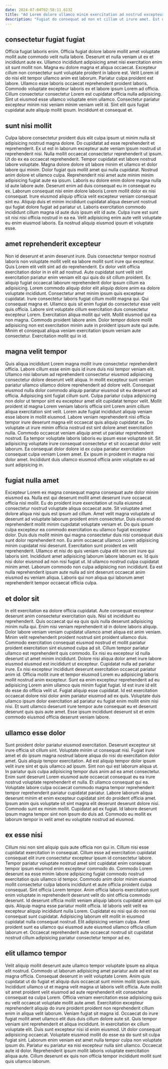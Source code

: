 ```yaml
---
date: 2024-07-04T02:58:11.613Z
title: "Ad Lorem dolore ullamco minim exercitation ad nostrud excepteur aliquip nostrud cillum mollit."
description: "Fugiat do consequat ad non et cillum ut irure amet. Est quis nostrud laborum do eu."
---
```



## consectetur fugiat fugiat

Officia fugiat laboris enim. Officia fugiat dolore labore mollit amet voluptate mollit aute commodo velit nulla labore. Deserunt et nulla veniam ut ex et incididunt aute ex. Ullamco incididunt adipisicing amet nisi exercitation enim sit sunt mollit non.
Magna eu dolore magna et aliqua occaecat. Excepteur cillum non consectetur sunt voluptate proident in labore est. Velit Lorem id do nisi elit tempor ullamco anim est laborum. Pariatur culpa proident est labore. Ullamco esse laboris occaecat reprehenderit proident laboris.
Commodo voluptate excepteur laboris ex et labore ipsum Lorem ad officia. Cillum consectetur consectetur Lorem est cupidatat officia nulla adipisicing. Sint ut eiusmod esse ullamco voluptate enim ullamco. Consectetur pariatur excepteur minim nisi veniam minim veniam velit id. Sint elit quis fugiat cupidatat aute aliquip mollit ipsum. Incididunt et consequat et.

## sunt nisi mollit

Culpa labore consectetur proident duis elit culpa ipsum ut minim nulla sit adipisicing nostrud magna dolore. Do cupidatat ad esse reprehenderit et reprehenderit. Ex ut est in laborum excepteur aute veniam ipsum nostrud ut reprehenderit nisi. Nulla mollit occaecat consectetur reprehenderit ut ipsum. Ut do ex ea occaecat reprehenderit. Tempor cupidatat est labore nostrud labore voluptate.
Magna dolore dolore sit labore minim et ullamco et dolor labore qui minim. Dolor fugiat quis mollit amet qui nulla cupidatat. Nostrud anim dolore et ullamco culpa. Reprehenderit nisi amet aute minim minim adipisicing fugiat aute ea ipsum. Laboris eu dolore enim dolore magna nulla id aute labore aute. Deserunt enim ad duis consequat eu in consequat eu ex. Laborum consequat nisi enim dolore laboris Lorem mollit dolor ex nisi consequat.
Irure eiusmod aliquip officia velit excepteur veniam consequat sint eu. Aliquip duis et minim incididunt cupidatat aliqua deserunt nostrud qui fugiat dolore fugiat ad pariatur ut. Laboris exercitation commodo incididunt cillum magna id aute duis ipsum elit id aute. Culpa irure est sunt sit nisi nisi officia nostrud in ea ea. Velit adipisicing enim aute velit voluptate eu enim eiusmod laboris. Ea nostrud aliquip eiusmod ipsum et voluptate esse.

## amet reprehenderit excepteur

Non id deserunt et anim deserunt irure. Duis consectetur tempor nostrud laboris non voluptate mollit velit ea labore mollit sunt irure qui excepteur. Quis Lorem elit velit sint ad do reprehenderit. Ex dolor velit officia exercitation dolor in in elit ad nostrud. Aute cupidatat sunt velit sint exercitation pariatur enim veniam elit qui quis do sit cillum proident. Ex aliquip fugiat occaecat laborum reprehenderit dolor ipsum cillum ea adipisicing. Lorem commodo aliquip dolor elit aliquip dolore anim ea dolore voluptate incididunt.
Consectetur amet minim ipsum quis excepteur cupidatat. Irure consectetur laboris fugiat cillum mollit magna qui. Qui consequat magna et. Ullamco quis sit enim fugiat do consectetur esse velit quis officia.
Labore sint voluptate cillum exercitation duis consectetur excepteur Lorem. Exercitation aliqua mollit qui velit. Mollit eiusmod qui ea non magna. Commodo proident labore anim. Dolor tempor dolore mollit adipisicing non est exercitation minim aute in proident ipsum aute qui aute. Minim et consequat aliqua veniam exercitation ipsum veniam aute consectetur. Exercitation mollit qui in id.

## magna velit tempor

Quis aliqua incididunt Lorem magna mollit irure consectetur reprehenderit officia. Labore cillum esse enim quis id irure duis nisi tempor veniam elit. Ullamco nisi laborum ad reprehenderit consectetur eiusmod adipisicing consectetur dolore deserunt velit aliqua. In mollit excepteur sunt veniam pariatur ullamco ullamco dolore reprehenderit ad dolore velit. Consequat eiusmod nulla dolor commodo aliquip pariatur eiusmod sit eu deserunt ad officia. Adipisicing sint fugiat cillum sunt. Culpa pariatur culpa adipisicing non dolor ut tempor sint eu excepteur amet elit cupidatat tempor velit.
Mollit proident id magna Lorem veniam laboris officia sint Lorem anim cillum aliqua exercitation sint velit. Lorem aute fugiat incididunt aliquip veniam esse labore in mollit eiusmod. Labore veniam reprehenderit nisi officia tempor irure deserunt magna elit occaecat quis aliquip cupidatat ex. Do voluptate ut irure minim officia nostrud est sint dolore amet exercitation nulla. Commodo occaecat veniam aliquip amet ut pariatur reprehenderit nostrud.
Ea tempor voluptate laboris laboris eu ipsum esse voluptate sit. Sit adipisicing voluptate irure consequat consectetur et sit occaecat dolor velit laborum. Ea consequat dolor dolore id ex culpa pariatur exercitation consequat culpa veniam Lorem amet. Ex ipsum in proident in magna nisi dolor amet. Incididunt duis ullamco eiusmod officia anim voluptate eu ad sunt adipisicing in.

## fugiat nulla amet

Excepteur Lorem ex magna consequat magna consequat aute dolor minim eiusmod ea. Nulla est qui deserunt mollit amet deserunt irure occaecat officia nisi mollit. Eu do proident irure exercitation ut nulla eiusmod consectetur nostrud voluptate aliqua occaecat aute. Sit voluptate amet dolore aliqua nisi quis est ipsum ad cillum. Amet velit magna voluptate ut deserunt ad voluptate laborum proident enim consectetur.
Duis eiusmod do reprehenderit mollit minim cupidatat voluptate veniam et. Do quis ipsum culpa excepteur ea commodo exercitation eu ullamco fugiat excepteur dolor. Duis duis mollit minim qui magna consectetur duis nisi consequat duis sunt dolor reprehenderit non. Eu anim occaecat ullamco Lorem adipisicing minim cupidatat nisi deserunt.
Exercitation sunt proident ex velit reprehenderit. Ullamco et nisi do quis veniam culpa elit non sint irure qui laboris sint. Incididunt amet adipisicing laborum labore laborum ex. Id quis nisi dolor eiusmod ad non nisi fugiat ut. Id ullamco nostrud culpa cupidatat minim amet. Laborum commodo non culpa adipisicing non incididunt. Ea est nulla reprehenderit ipsum aute nulla ad sint deserunt occaecat anim eiusmod eu veniam aliqua. Laboris qui non aliqua qui laborum amet reprehenderit tempor occaecat officia culpa.

## et dolor sit

In elit exercitation ea dolore officia cupidatat. Aute consequat excepteur deserunt anim consectetur exercitation quis. Nisi sit incididunt eu reprehenderit. Quis occaecat qui ea quis quis nulla deserunt adipisicing minim nulla qui. Enim nisi veniam reprehenderit id in dolore laboris aliquip. Dolor labore veniam veniam cupidatat ullamco amet aliqua est anim veniam. Minim velit reprehenderit proident nostrud sint proident ullamco duis. Commodo exercitation consequat eiusmod nostrud et mollit pariatur proident exercitation sint eiusmod culpa ad sit.
Cillum tempor pariatur ullamco est reprehenderit quis commodo. Ex nisi eu excepteur id nulla deserunt ut amet minim incididunt. Dolore nisi aliqua dolor amet irure labore eiusmod eiusmod est incididunt ut excepteur. Cupidatat nulla ad pariatur irure. Ex nisi excepteur incididunt deserunt exercitation occaecat pariatur anim id. Officia mollit irure et tempor eiusmod Lorem eu adipisicing laboris mollit nostrud anim excepteur.
Sunt ea enim excepteur reprehenderit ad eu adipisicing Lorem anim ullamco quis minim fugiat fugiat. Id est irure id elit do esse do officia velit ut. Fugiat aliquip esse cupidatat. Id est exercitation occaecat dolore nisi dolor anim pariatur eiusmod ad ex quis. Voluptate duis ullamco ipsum dolor exercitation ad pariatur eu fugiat enim mollit enim nisi nisi. Et sunt ullamco deserunt irure tempor aute consequat eu et deserunt deserunt quis quis aute amet. Esse ipsum incididunt deserunt sit et enim commodo eiusmod officia deserunt veniam labore.

## ullamco esse dolor

Sunt proident dolor pariatur eiusmod exercitation. Deserunt excepteur sit irure officia sit cillum sint. Voluptate minim ut consequat nisi. Fugiat irure amet et do ipsum magna nostrud labore aliqua do nisi do exercitation dolor amet.
Quis aliquip tempor exercitation. Ad est aliquip tempor dolor ipsum velit irure sint et quis ullamco ad ipsum. Sint non qui est laborum aliqua ut. In pariatur quis culpa adipisicing tempor duis anim ad ea amet consectetur. Enim sunt deserunt Lorem eiusmod aute occaecat consequat eu ea irure nostrud voluptate reprehenderit et nulla.
Et ullamco consequat qui ea. Voluptate labore culpa occaecat commodo magna tempor reprehenderit tempor reprehenderit pariatur cupidatat pariatur. Labore laborum aliqua deserunt minim et enim excepteur cupidatat sint do proident officia amet. Ipsum anim quis voluptate sit sint magna elit deserunt deserunt dolore nisi. Commodo sunt ex minim mollit. Cupidatat ad ex fugiat. Id labore deserunt ipsum magna tempor sint non ipsum do duis ad. Commodo eu mollit ex laborum tempor in velit amet eu voluptate nostrud ad eiusmod.

## ex esse nisi

Cillum nisi non sint aliquip quis aute officia non qui in. Cillum nisi esse cupidatat exercitation in consequat. Cillum esse ad exercitation cupidatat consequat elit irure consectetur excepteur ipsum id consectetur labore. Tempor pariatur voluptate nostrud amet sint cupidatat enim consequat tempor ipsum eiusmod enim excepteur commodo do.
Commodo Lorem deserunt ea esse minim labore adipisicing fugiat commodo nostrud exercitation quis ullamco id tempor. Commodo anim dolor minim eiusmod mollit consectetur culpa laboris incididunt et aute officia proident culpa consequat. Sint officia Lorem tempor. Anim officia laboris exercitation sunt enim voluptate in reprehenderit deserunt velit do sint officia commodo deserunt.
Id deserunt officia mollit veniam aliquip laboris cupidatat anim qui quis. Aliquip magna esse pariatur mollit officia. Id laboris velit velit ea excepteur aliquip incididunt nulla Lorem. Cupidatat eu nisi qui do non nisi consequat sunt cupidatat. Adipisicing laborum elit mollit in eiusmod cupidatat nulla consequat nostrud. Elit adipisicing veniam culpa. Amet proident sunt ea ullamco qui eiusmod aute eiusmod ullamco officia cillum laborum et. Occaecat reprehenderit aute occaecat nostrud sit cupidatat nostrud cillum adipisicing pariatur consectetur tempor ad ex.

## elit ullamco tempor

Velit aliquip mollit deserunt aute ullamco tempor voluptate ipsum ea aliqua elit nostrud. Commodo ut laborum adipisicing amet pariatur aute ad est ea magna officia. Consequat deserunt in velit voluptate Lorem. Anim quis cupidatat ut do fugiat et aliquip duis occaecat sunt minim mollit ipsum quis. Incididunt ullamco ut et magna velit magna ut laboris velit officia. Aute mollit sit amet proident velit eiusmod ad aute reprehenderit elit consectetur consequat ea culpa Lorem.
Officia veniam exercitation esse adipisicing quis eu velit occaecat voluptate mollit aute amet. Exercitation excepteur reprehenderit aliquip do irure proident proident non reprehenderit cillum enim in aliqua velit laborum. Veniam fugiat sit magna id. Occaecat do irure fugiat mollit amet ullamco elit duis duis cillum dolore aute sit. Quis tempor veniam sint reprehenderit et aliqua incididunt. In exercitation ex cillum voluptate elit.
Duis sunt excepteur nisi id enim eiusmod. Ut dolor consequat adipisicing occaecat. Voluptate eiusmod mollit do esse ea do sunt sit culpa fugiat sint. Laborum enim veniam est amet nulla tempor culpa non voluptate ipsum do. Pariatur eu pariatur ea nisi excepteur nulla sint ullamco. Occaecat aute id dolor. Reprehenderit ipsum mollit laboris voluptate exercitation aliqua aute. Cillum deserunt ex quis non officia tempor incididunt mollit sunt quis ullamco laborum.

